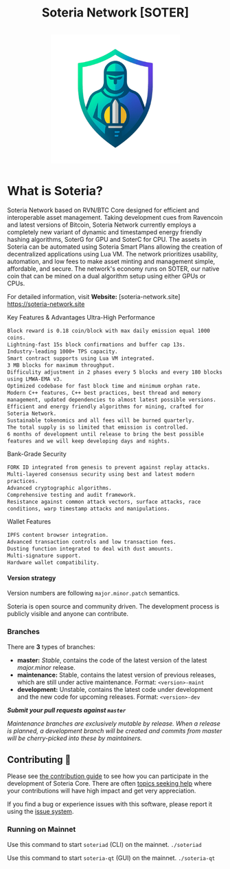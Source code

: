 <h1 align="center">
Soteria Network [SOTER]  
<br/><br/>
<img src="./src/qt/res/icons/soteria.png" alt="Soteria" width="300"/>
</h1>

# What is Soteria?

Soteria Network based on RVN/BTC Core designed for efficient and interoperable asset management. 
Taking development cues from Ravencoin and latest versions of Bitcoin, Soteria Network currently
employs a completely new variant of dynamic and timestamped energy friendly hashing algorithms, 
SoterG for GPU and SoterC for CPU. The assets in Soteria can be automated using Soteria Smart Plans
allowing the creation of decentralized applications using Lua VM.
The network prioritizes usability, automation, and low fees to make asset minting and management
simple, affordable, and secure. The network's economy runs on SOTER, our native coin that can be
mined on a dual algorithm setup using either GPUs or CPUs.

For detailed information, visit **Website:** [soteria-network.site] https://soteria-network.site

Key Features & Advantages
Ultra-High Performance

    Block reward is 0.18 coin/block with max daily emission equal 1000 coins.
    Lightning-fast 15s block confirmations and buffer cap 13s.
    Industry-leading 1000+ TPS capacity.
    Smart contract supports using Lua VM integrated.
    3 MB blocks for maximum throughput.
    Difficulity adjustment in 2 phases every 5 blocks and every 180 blocks using LMWA-EMA v3.
    Optimized codebase for fast block time and minimum orphan rate.
    Modern C++ features, C++ best practices, best thread and memory management, updated dependencies to almost latest possible versions.
    Efficient and energy friendly algorithms for mining, crafted for Soteria Network.
    Sustainable tokenomics and all fees will be burned quarterly.
    The total supply is so limited that emission is controlled.
    6 months of development until release to bring the best possible features and we will keep developing days and nights.
    
Bank-Grade Security

    FORK ID integrated from genesis to prevent against replay attacks.
    Multi-layered consensus security using best and latest modern practices.
    Advanced cryptographic algorithms.
    Comprehensive testing and audit framework.
    Resistance against common attack vectors, surface attacks, race conditions, warp timestamp attacks and manipulations.

Wallet Features

    IPFS content browser integration.
    Advanced transaction controls and low transaction fees.
    Dusting function integrated to deal with dust amounts.
    Multi-signature support.
    Hardware wallet compatibility.
   

#### Version strategy
Version numbers are following ```major.minor.patch``` semantics.

Soteria is open source and community driven. The development process is publicly visible and anyone can contribute.

### Branches

There are **3** types of branches:

- **master:** *Stable*, contains the code of the latest version of the latest *major.minor* release.
- **maintenance:** Stable, contains the latest version of previous releases,
  which are still under active maintenance. Format: ```<version>-maint```
- **development:** Unstable, contains the latest code under development and the new code for
 upcoming releases. Format: ```<version>-dev```

***Submit your pull requests against `master`***

*Maintenance branches are exclusively mutable by release. When a release is*
*planned, a development branch will be created and commits from master will*
*be cherry-picked into these by maintainers.*

## Contributing 🤝

Please see [the contribution guide](CONTRIBUTING.md) to see how you can
participate in the development of Soteria Core. There are often
[topics seeking help](https://github.com/soteria-network/soteria/labels/help%20wanted)
where your contributions will have high impact and get very appreciation.

If you find a bug or experience issues with this software, please report it
using the [issue system](https://github.com/soteria-network/soteria/issues/new?assignees=&labels=bug&template=bug_report.md&title=%5Bbug%5D+).


### Running on Mainnet

Use this command to start `soteriad` (CLI) on the mainnet.
<code>./soteriad</code>

Use this command to start `soteria-qt` (GUI) on the mainnet.
<code>./soteria-qt</code>




